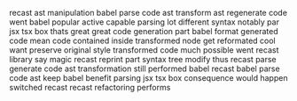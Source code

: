 recast ast manipulation babel parse code ast transform ast regenerate code went babel popular active capable parsing lot different syntax notably par jsx tsx box thats great great code generation part babel format generated code mean code contained inside transformed node get reformated cool want preserve original style transformed code much possible went recast library say magic recast reprint part syntax tree modify thus recast parse generate code ast transformation still performed babel recast babel parse code ast keep babel benefit parsing jsx tsx box consequence would happen switched recast recast refactoring performs